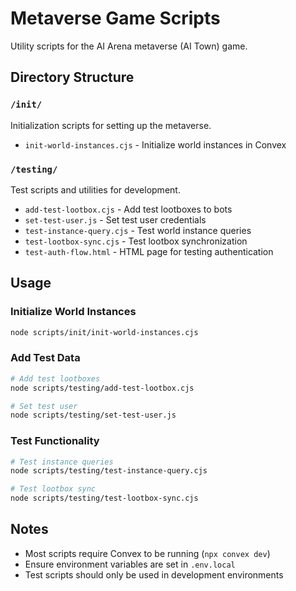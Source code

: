 # Metaverse Game Scripts

Utility scripts for the AI Arena metaverse (AI Town) game.

## Directory Structure

### `/init/`
Initialization scripts for setting up the metaverse.

- `init-world-instances.cjs` - Initialize world instances in Convex

### `/testing/`
Test scripts and utilities for development.

- `add-test-lootbox.cjs` - Add test lootboxes to bots
- `set-test-user.js` - Set test user credentials
- `test-instance-query.cjs` - Test world instance queries
- `test-lootbox-sync.cjs` - Test lootbox synchronization
- `test-auth-flow.html` - HTML page for testing authentication

## Usage

### Initialize World Instances
```bash
node scripts/init/init-world-instances.cjs
```

### Add Test Data
```bash
# Add test lootboxes
node scripts/testing/add-test-lootbox.cjs

# Set test user
node scripts/testing/set-test-user.js
```

### Test Functionality
```bash
# Test instance queries
node scripts/testing/test-instance-query.cjs

# Test lootbox sync
node scripts/testing/test-lootbox-sync.cjs
```

## Notes

- Most scripts require Convex to be running (`npx convex dev`)
- Ensure environment variables are set in `.env.local`
- Test scripts should only be used in development environments